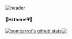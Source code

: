 ![header](https://capsule-render.vercel.app/api?type=waving&color=0:81BEF7,100:2ECCFA&height=150&section=header&text=🐟🐠&fontSize=30&fontColor=585858&fontAlign=85)
<h4>🐰Hi there!💗🥕</h4>



<a href="https://github.com/bomcarrot/github-readme-stats"><img align="center" src="https://github-readme-stats.vercel.app/api?username=bomcarrot&show_icons=true&include_all_commits=true&hide_border=true" alt="bomcarrot's github stats" ></a><a href="https://github.com/bomcarrot/bomcarrot"><img align="center" src="https://github-readme-stats.vercel.app/api/top-langs/?username=bomcarrot&layout=compact&hide_border=true" ></a> 
